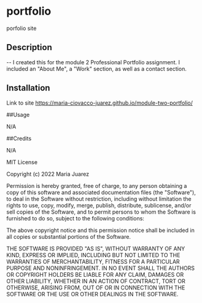 # portfolio
porfolio site

## Description

-- I created this for the module 2 Professional Portfolio assignment. I included an "About Me", a "Work" section, as well as a contact section.

## Installation

Link to site https://maria-ciovacco-juarez.github.io/module-two-portfolio/

##Usage

N/A

##Credits

N/A

MIT License

Copyright (c) 2022 Maria Juarez

Permission is hereby granted, free of charge, to any person obtaining a copy of this software and associated documentation files (the "Software"), to deal in the Software without restriction, including without limitation the rights to use, copy, modify, merge, publish, distribute, sublicense, and/or sell copies of the Software, and to permit persons to whom the Software is furnished to do so, subject to the following conditions:

The above copyright notice and this permission notice shall be included in all copies or substantial portions of the Software.

THE SOFTWARE IS PROVIDED "AS IS", WITHOUT WARRANTY OF ANY KIND, EXPRESS OR IMPLIED, INCLUDING BUT NOT LIMITED TO THE WARRANTIES OF MERCHANTABILITY, FITNESS FOR A PARTICULAR PURPOSE AND NONINFRINGEMENT. IN NO EVENT SHALL THE AUTHORS OR COPYRIGHT HOLDERS BE LIABLE FOR ANY CLAIM, DAMAGES OR OTHER LIABILITY, WHETHER IN AN ACTION OF CONTRACT, TORT OR OTHERWISE, ARISING FROM, OUT OF OR IN CONNECTION WITH THE SOFTWARE OR THE USE OR OTHER DEALINGS IN THE SOFTWARE.
